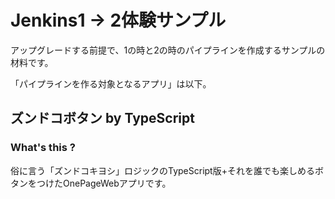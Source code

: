 # Jenkins1 -> 2体験サンプル

アップグレードする前提で、1の時と2の時のパイプラインを作成するサンプルの材料です。

「パイプラインを作る対象となるアプリ」は以下。

## ズンドコボタン by TypeScript

### What's this ?

俗に言う「ズンドコキヨシ」ロジックのTypeScript版+それを誰でも楽しめるボタンをつけたOnePageWebアプリです。

